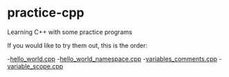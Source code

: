 # practice-cpp
Learning C++ with some practice programs


If you would like to try them out, this is the order:

-[hello_world.cpp](https://github.com/Chinmay-47/practice-cpp/blob/main/hello_world.cpp)
-[hello_world_namespace.cpp](https://github.com/Chinmay-47/practice-cpp/blob/main/hello_world_namespace.cpp)
-[variables_comments.cpp](https://github.com/Chinmay-47/practice-cpp/blob/main/variables_comments.cpp)
-[variable_scope.cpp](https://github.com/Chinmay-47/practice-cpp/blob/main/variable_scope.cpp)
